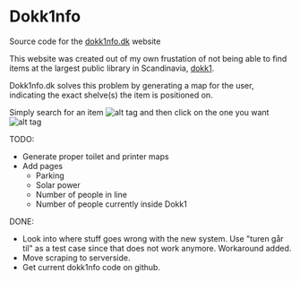 # Dokk1nfo
Source code for the [dokk1nfo.dk](www.dokk1nfo.dk) website

This website was created out of my own frustation of not being able to find items at the largest public library in Scandinavia, [dokk1](https://en.wikipedia.org/wiki/Dokk1#Library_and_culture_center).

Dokk1nfo.dk solves this problem by generating a map for the user, indicating the exact shelve(s) the item is positioned on.

Simply search for an item
![alt tag](https://www.mtherkildsen.dk/bl-content/uploads/figures/bib_related/search_results.png)
and then click on the one you want
![alt tag](https://www.mtherkildsen.dk/bl-content/uploads/figures/bib_related/map.png)

TODO:
- Generate proper toilet and printer maps
- Add pages
  - Parking
  - Solar power
  - Number of people in line
  - Number of people currently inside Dokk1

DONE:
- Look into where stuff goes wrong with the new system. Use "turen går til" as a test case since that does not work anymore. Workaround added.
- Move scraping to serverside.
- Get current dokk1nfo code on github.
